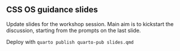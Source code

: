 ## CSS OS guidance slides

Update slides for the workshop session. Main aim is to kickstart the discussion,
starting from the prompts on the last slide.

Deploy with `quarto publish quarto-pub slides.qmd`
